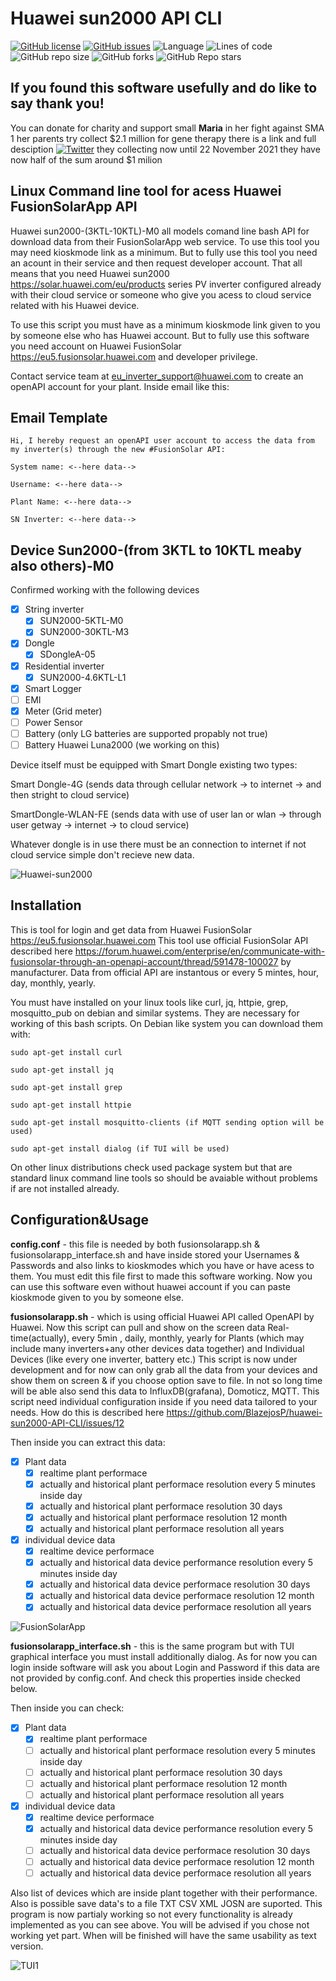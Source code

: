 # Huawei sun2000 API CLI 



[![GitHub license](https://img.shields.io/github/license/BlazejosP/huawei-sun2000-API-CLI)](https://github.com/BlazejosP/huawei-sun2000-API-CLI/blob/master/LICENSE)
 [![GitHub issues](https://img.shields.io/github/issues/BlazejosP/huawei-sun2000-API-CLI)](https://github.com/BlazejosP/huawei-sun2000-API-CLI/issues)
 ![Language](https://img.shields.io/badge/made%20with-bash-green)
![Lines of code](https://img.shields.io/tokei/lines/github/BlazejosP/huawei-sun2000-API-CLI)
![GitHub repo size](https://img.shields.io/github/repo-size/BlazejosP/huawei-sun2000-API-CLI)
![GitHub forks](https://img.shields.io/github/forks/BlazejosP/huawei-sun2000-API-CLI)
![GitHub Repo stars](https://img.shields.io/github/stars/BlazejosP/huawei-sun2000-API-CLI?style=social)

If you found this software usefully and do like to say thank you!
-
You can donate for charity and support small <B>Maria</B> in her fight against SMA 1 her parents try collect $2.1 million for gene therapy
there is a link and full desciption
<a href="https://www.siepomaga.pl/en/maria#wplaty"><img alt="Twitter" src="https://img.shields.io/twitter/url?color=yellow&label=Small%20Maria%20versus%20SMA%20type%201&logo=github&logoColor=black&url=https%3A%2F%2Fwww.siepomaga.pl%2Fen%2Fmaria%23wplaty"></a>
they collecting now until 22 November 2021 they have now half of the sum around $1 milion

Linux Command line tool for acess Huawei FusionSolarApp API
-
Huawei sun2000-(3KTL-10KTL)-M0 all models comand line bash API for download data from their FusionSolarApp web service. To use this tool you may need kioskmode link as a minimum. But to fully use this tool you need an acount in their service and then request developer account. That all means that you need Huawei sun2000 https://solar.huawei.com/eu/products series PV inverter configured already with their cloud service or someone who give you acess to cloud service related with his Huawei device.

To use this script you must have as a minimum kioskmode link given to you by someone else who has Huawei account. But to fully use this software
you need account on Huawei FusionSolar https://eu5.fusionsolar.huawei.com and developer privilege.

Contact service team at eu_inverter_support@huawei.com to create an openAPI account for your plant. Inside email like this:

Email Template
-
```
Hi, I hereby request an openAPI user account to access the data from my inverter(s) through the new #FusionSolar API:

System name: <--here data--> 

Username: <--here data--> 

Plant Name: <--here data--> 

SN Inverter: <--here data-->
```

## Device Sun2000-(from 3KTL to 10KTL meaby also others)-M0

 Confirmed working with the following devices

- [x] String inverter
  - [X] SUN2000-5KTL-M0
  - [X] SUN2000-30KTL-M3
- [x] Dongle
  - [x] SDongleA-05
- [X] Residential inverter
  - [X] SUN2000-4.6KTL-L1
- [x] Smart Logger
- [ ] EMI
- [x] Meter (Grid meter)
- [ ] Power Sensor
- [ ] Battery (only LG batteries are supported propably not true)
- [ ] Battery Huawei Luna2000 (we working on this)

Device itself must be equipped with Smart Dongle existing two types: 

Smart Dongle-4G (sends data through cellular network -> to internet -> and then stright to cloud service)

SmartDongle-WLAN-FE (sends data with use of user lan or wlan -> through user getway -> internet -> to cloud service)

Whatever dongle is in use there must be an connection to internet if not cloud service simple don't recieve new data. 

![Huawei-sun2000](pictures/3-10-FROUNT-Dongle.png)

Installation
-
This is tool for login and get data from Huawei FusionSolar https://eu5.fusionsolar.huawei.com
This tool use official FusionSolar API described here https://forum.huawei.com/enterprise/en/communicate-with-fusionsolar-through-an-openapi-account/thread/591478-100027 by manufacturer. Data from official API are instantous or every 5 mintes, hour, day, monthly, yearly.

You must have installed on your linux tools like curl, jq, httpie, grep, mosquitto_pub on debian and similar systems. They are necessary for working of this bash scripts. On Debian like system you can download them with:
```
sudo apt-get install curl

sudo apt-get install jq

sudo apt-get install grep

sudo apt-get install httpie

sudo apt-get install mosquitto-clients (if MQTT sending option will be used)

sudo apt-get install dialog (if TUI will be used)

```
On other linux distributions check used package system but that are standard linux command line tools so should be avaiable without problems if are not installed already. 

Configuration&Usage
-
<b>config.conf</b> - this file is needed by both fusionsolarapp.sh & fusionsolarapp_interface.sh and have inside stored your Usernames & Passwords and also links to kioskmodes which you have or have acess to them. You must edit this file first to made this software working. Now you can use this software even without huawei account if you can paste kioskmode given to you by someone else.

<b>fusionsolarapp.sh</b> - which is using official Huawei API called OpenAPI by Huawei. Now this script can pull and show on the screen data Real-time(actually), every 5min , daily, monthly, yearly for Plants (which may include many inverters+any other devices data together) and Individual Devices (like every one inverter, battery etc.) This script is now under development and for now can only grab all the data from your devices and show them on screen & if you choose option save to file. In not so long time will be able also send this data to InfluxDB(grafana), Domoticz, MQTT. This script need individual configuration inside if you need data tailored to your needs. How do this is described here https://github.com/BlazejosP/huawei-sun2000-API-CLI/issues/12

Then inside you can extract this data:
- [x] Plant data
  - [x] realtime plant performace
  - [x] actually and historical plant performace resolution every 5 minutes inside day
  - [x] actually and historical plant performace resolution 30 days
  - [x] actually and historical plant performace resolution 12 month
  - [x] actually and historical plant performace resolution all years
- [x] individual device data
  - [x] realtime device performace
  - [x] actually and historical data device performance resolution every 5 minutes inside day
  - [x] actually and historical data device performace resolution 30 days
  - [x] actually and historical data device performace resolution 12 month
  - [x] actually and historical data device performace resolution all years

![FusionSolarApp](pictures/fusionsolarappnew.png)

<b>fusionsolarapp_interface.sh</b> - this is the same program but with TUI graphical interface you must install additionally dialog. As for now you can login inside software will ask you about Login and Password if this data are not provided by config.conf. And check this properties inside checked below.

Then inside you can check:
- [x] Plant data
  - [x] realtime plant performace
  - [ ] actually and historical plant performace resolution every 5 minutes inside day
  - [ ] actually and historical plant performace resolution 30 days
  - [ ] actually and historical plant performace resolution 12 month
  - [ ] actually and historical plant performace resolution all years
- [x] individual device data
  - [x] realtime device performace
  - [x] actually and historical data device performance resolution every 5 minutes inside day
  - [ ] actually and historical data device performace resolution 30 days
  - [ ] actually and historical data device performace resolution 12 month
  - [ ] actually and historical data device performace resolution all years
 
Also list of devices which are inside plant together with their performance. Also is possible save data's to a file TXT CSV XML JOSN are suported. This program is now partialy working so not every functionality is already implemented as you can see above. You will be advised if you chose not working yet part. When will be finished will have the same usability as text version.

![TUI1](pictures/fusionsolarapp_interface1.png)



